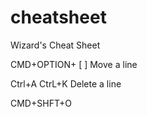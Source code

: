 # cheatsheet
Wizard's Cheat Sheet

CMD+OPTION+ [ ] Move a line

Ctrl+A CtrL+K Delete a line

CMD+SHFT+O 

